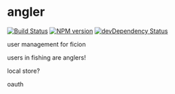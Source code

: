 angler
======

[![Build Status](https://secure.travis-ci.org/fishin/angler.svg)](http://travis-ci.org/fishin/angler)
[![NPM version](https://badge.fury.io/js/angler.svg)](http://badge.fury.io/js/angler)
[![devDependency Status](https://david-dm.org/fishin/angler/dev-status.svg)](https://david-dm.org/fishin/angler#info=devDependencies)

user management for ficion

users in fishing are anglers!

local store?

oauth
